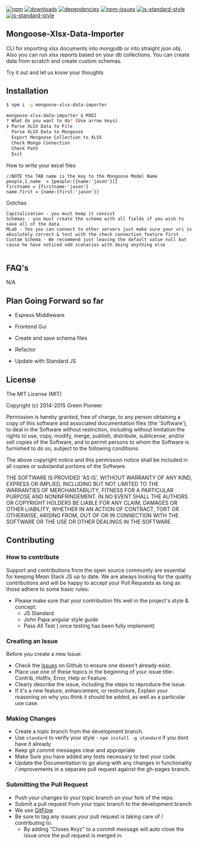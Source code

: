 [![npm][npm-image]][npm-url]
[![downloads][downloads-image]][downloads-url]
[![dependencies](https://david-dm.org/greenpioneersolutions/mongoose-xlsx-data-importer.svg)](https://david-dm.org/greenpioneersolutions/mongoose-xlsx-data-importer)
[![npm-issues](https://img.shields.io/github/issues/greenpioneersolutions/mongoose-xlsx-data-importer.svg)](https://github.com/greenpioneersolutions/mongoose-xlsx-data-importer/issues)
[![js-standard-style](https://img.shields.io/badge/code%20style-standard-brightgreen.svg)](http://standardjs.com/)
[![js-standard-style](https://nodei.co/npm/mongoose-xlsx-data-importer.png?downloads=true&downloadRank=true&stars=true)](https://nodei.co/npm/mongoose-xlsx-data-importer.png?downloads=true&downloadRank=true&stars=true)

[npm-image]: https://img.shields.io/npm/v/mongoose-xlsx-data-importer.svg?style=flat
[npm-url]: https://npmjs.org/package/mongoose-xlsx-data-importer
[downloads-image]: https://img.shields.io/npm/dt/mongoose-xlsx-data-importer.svg?style=flat
[downloads-url]: https://npmjs.org/package/mongoose-xlsx-data-importer

Mongoose-Xlsx-Data-Importer
---------------------------------
CLI for importing xlsx documents into mongodb or into straight json obj. Also you can run xlsx reports based on your db collections. You can create data from scratch and create custom schemas.

Try it out and let us know your thoughts

Installation
---------------------------------

```sh
$ npm i -g mongoose-xlsx-data-importer
```

```sh
mongoose-xlsx-data-importer $ MXDI
? What do you want to do? (Use arrow keys)
❯ Parse XLSX Data to File
  Parse XLSX Data to Mongoose
  Export Mongoose Collection to XLSX
  Check Mongo Connection
  Check Path
  Exit
```


How to write your excel files
```
//NOTE the TAB name is the key to the Mongoose Model Name
people,1_name  = {people:[{name:'jason'}]}
firstname = {firstname:'jason'}
name.first = {name:{first:'jason'}}
```

Gotchas
```
Capitalization - you must keep it consist
Schemas - you must create the schema with all fields if you wish to save all of the data
MLab - Yes you can connect to other servers just make sure your uri is absolutely correct & test with the check connection feature first
Custom Schema - We recommend just leaving the default value null but cause he have noticed odd scenarios with doing anything else


```

FAQ's
---------------------------------
N/A

Plan Going Forward so far
---------------------------------

* Express Middleware

* Frontend Gui

* Create and save schema files

* Refactor

* Update with Standard JS

License
---------------------------------
The MIT License (MIT)

Copyright (c) 2014-2015 Green Pioneer

Permission is hereby granted, free of charge, to any person obtaining
a copy of this software and associated documentation files (the
'Software'), to deal in the Software without restriction, including
without limitation the rights to use, copy, modify, merge, publish,
distribute, sublicense, and/or sell copies of the Software, and to
permit persons to whom the Software is furnished to do so, subject to
the following conditions:

The above copyright notice and this permission notice shall be
included in all copies or substantial portions of the Software.

THE SOFTWARE IS PROVIDED 'AS IS', WITHOUT WARRANTY OF ANY KIND,
EXPRESS OR IMPLIED, INCLUDING BUT NOT LIMITED TO THE WARRANTIES OF
MERCHANTABILITY, FITNESS FOR A PARTICULAR PURPOSE AND NONINFRINGEMENT.
IN NO EVENT SHALL THE AUTHORS OR COPYRIGHT HOLDERS BE LIABLE FOR ANY
CLAIM, DAMAGES OR OTHER LIABILITY, WHETHER IN AN ACTION OF CONTRACT,
TORT OR OTHERWISE, ARISING FROM, OUT OF OR IN CONNECTION WITH THE
SOFTWARE OR THE USE OR OTHER DEALINGS IN THE SOFTWARE.

Contributing
---------------------------------
### How to contribute

Support and contributions from the open source community are essential for keeping
Mean Stack JS up to date. We are always looking for the quality contributions and 
will be happy to accept your Pull Requests as long as those adhere to some basic rules:

* Please make sure that your contribution fits well in the project's style & concept:
  * JS Standard
  * John Papa angular style guide
  * Pass All Test ( once testing has been fully implement)

### Creating an Issue

Before you create a new Issue:
* Check the [Issues](https://github.com/GreenPioneer/mongoose-xlsx-data-importer/issues) on Github to ensure one doesn't already exist.
* Place use one of these topics in the beginning of your issue title- Contrib, Hotfix, Error, Help or Feature.
* Clearly describe the issue, including the steps to reproduce the issue.
* If it's a new feature, enhancement, or restructure, Explain your reasoning on why you think it should be added, as well as a particular use case.

### Making Changes

* Create a topic branch from the development branch.
* Use `standard` to verify your style - `npm install -g standard` if you dont have it already
* Keep git commit messages clear and appropriate
* Make Sure you have added any tests necessary to test your code.
* Update the Documentation to go along with any changes in functionality / improvements in a separate pull request against the gh-pages branch.

### Submitting the Pull Request

* Push your changes to your topic branch on your fork of the repo.
* Submit a pull request from your topic branch to the development branch
* We use [GitFlow](https://guides.github.com/introduction/flow/)
* Be sure to tag any issues your pull request is taking care of / contributing to.
  * By adding "Closes #xyz" to a commit message will auto close the issue once the pull request is merged in.

